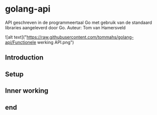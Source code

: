 # golang-api
API geschreven in de programmeertaal Go met gebruik van de standaard libraries aangeleverd door Go.
Auteur: Tom van Hamersveld

![alt text]("https://raw.githubusercontent.com/tommahs/golang-api/Functionele werking API.png")
## Introduction

## Setup

## Inner working

## end
